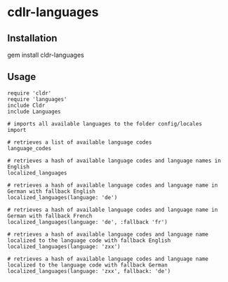 cdlr-languages
==============
Installation
------------
gem install cldr-languages

Usage
-----
    require 'cldr'
    require 'languages'
    include Cldr
    include Languages

    # imports all available languages to the folder config/locales
    import

    # retrieves a list of available language codes
    language_codes

    # retrieves a hash of available language codes and language names in English
    localized_languages

    # retrieves a hash of available language codes and language name in German with fallback English
    localized_languages(language: 'de')

    # retrieves a hash of available language codes and language name in German with fallback French
    localized_languages(language: 'de', :fallback 'fr')

    # retrieves a hash of available language codes and language name localized to the language code with fallback English
    localized_languages(language: 'zxx')

    # retrieves a hash of available language codes and language name localized to the language code with fallback German
    localized_languages(language: 'zxx', fallback: 'de')